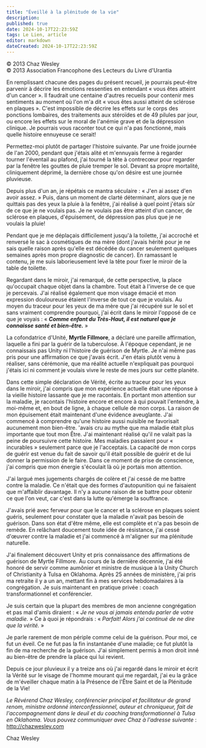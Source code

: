 ```yaml
---
title: "Éveillé à la plénitude de la vie"
description: 
published: true
date: 2024-10-17T22:23:59Z
tags: Le Lien, article
editor: markdown
dateCreated: 2024-10-17T22:23:59Z
---
```


<p class="v-card v-sheet theme--light grey lighten-3 px-2">© 2013 Chaz Wesley<br>© 2013 Association Francophone des Lecteurs du Livre d'Urantia</p>

En remplissant chacune des pages du présent recueil, je pourrais peut-être parvenir à décrire les émotions ressenties en entendant « vous êtes atteint d'un cancer ». Il faudrait une centaine d'autres recueils pour contenir mes sentiments au moment où l'on m'a dit « vous êtes aussi atteint de sclérose en plaques ». C'est impossible de décrire les effets sur le corps des ponctions lombaires, des traitements aux stéroïdes et de 49 pilules par jour, ou encore les effets sur le moral de l'anémie grave et de la dépression clinique. Je pourrais vous raconter tout ce qui n'a pas fonctionné, mais quelle histoire ennuyeuse ce serait!

Permettez-moi plutôt de partager l'histoire suivante. Par une froide journée de l'an 2000, pendant que j'étais alité et m'ennuyais ferme à regarder tourner l'éventail au plafond, j'ai tourné la tête à contrecœur pour regarder par la fenêtre les gouttes de pluie tremper le sol. Devant sa propre mortalité, cliniquement déprimé, la dernière chose qu'on désire est une journée pluvieuse.

Depuis plus d'un an, je répétais ce mantra séculaire : « J'en ai assez d'en avoir assez. » Puis, dans un moment de clarté déterminant, alors que je ne quittais pas des yeux la pluie à la fenêtre, j'ai réalisé à quel point j'étais sûr de ce que je ne voulais pas. Je ne voulais pas être atteint d'un cancer, de sclérose en plaques, d'épuisement, de dépression pas plus que je ne voulais la pluie!

Pendant que je me déplaçais difficilement jusqu'à la toilette, j'ai accroché et renversé le sac à cosmétiques de ma mère (dont j'avais hérité pour je ne sais quelle raison après qu'elle est décédée du cancer seulement quelques semaines après mon propre diagnostic de cancer). En ramassant le contenu, je me suis laborieusement levé la tête pour fixer le miroir de la table de toilette.

Regardant dans le miroir, j'ai remarqué, de cette perspective, la place qu'occupait chaque objet dans la chambre. Tout était à l'inverse de ce que je percevais. J'ai réalisé également que mon visage émacié et mon expression douloureuse étaient l'inverse de tout ce que je voulais. Au moyen du traceur pour les yeux de ma mère que j'ai récupéré sur le sol et sans vraiment comprendre pourquoi, j'ai écrit dans le miroir l'opposé de ce que je voyais : « ***Comme enfant du Très-Haut, il est naturel que je connaisse santé et bien-être.*** »

La cofondatrice d'Unité, **Myrtle Fillmore**, a déclaré une pareille affirmation, laquelle a fini par la guérir de la tuberculose. À l'époque cependant, je ne connaissais pas Unity ni l'histoire de guérison de Myrtle. Je n'ai même pas pris pour une affirmation ce que j'avais écrit. J'en étais plutôt venu à réaliser, sans cérémonie, que ma réalité actuelle n'expliquait pas pourquoi j'étais ici ni comment je voulais vivre le reste de mes jours sur cette planète.

Dans cette simple déclaration de Vérité, écrite au traceur pour les yeux dans le miroir, j'ai compris que mon expérience actuelle était une réponse à la vieille histoire lassante que je me racontais. En portant mon attention sur la maladie, je racontais l'histoire encore et encore à qui pouvait l'entendre, à moi-même et, en bout de ligne, à chaque cellule de mon corps. La raison de mon épuisement était maintenant d'une évidence aveuglante. J'ai commencé à comprendre qu'une histoire aussi nuisible ne favorisait aucunement mon bien-être. 'avais cru au mythe que ma maladie était plus importante que tout mon Être. J'ai maintenant réalisé qu'il ne valait pas la peine de poursuivre cette histoire. Mes maladies passaient pour « incurables » seulement parce que je l'acceptais. La capacité de mon corps de guérir est venue du fait de savoir qu'il était possible de guérir et de lui donner la permission de le faire. Dans ce moment de prise de conscience, j'ai compris que mon énergie s'écoulait là où je portais mon attention.

J'ai largué mes jugements chargés de colère et j'ai cessé de me battre contre la maladie. Ce n'était que des formes d'autopunition qui ne faisaient que m'affaiblir davantage. Il n'y a aucune raison de se battre pour obtenir ce que l'on veut, car c'est dans la lutte qu'émerge la souffrance.

J'avais prié avec ferveur pour que le cancer et la sclérose en plaques soient guéris, seulement pour constater que la maladie n'avait pas besoin de guérison. Dans son état d'être même, elle est complète et n'a pas besoin de remède. En relâchant doucement toute idée de résistance, j'ai cessé d'œuvrer contre la maladie et j'ai commencé à m'aligner sur ma plénitude naturelle.

J'ai finalement découvert Unity et pris connaissance des affirmations de guérison de Myrtle Fillmore. Au cours de la dernière décennie, j'ai été honoré de servir comme aumônier et ministre de musique à la Unity Church of Christianity à Tulsa en Oklahoma. Après 25 années de ministère, j'ai pris ma retraite il y a un an, mettant fin à mes services hebdomadaires à la congrégation. Je suis maintenant en pratique privée : coach transformationnel et conférencier.

Je suis certain que la plupart des membres de mon ancienne congrégation et pas mal d'amis diraient : « _Je ne vous ai jamais entendu parler de votre maladie._ » Ce à quoi je répondrais : « _Parfait! Alors j'ai continué de ne dire que la vérité._ »

Je parle rarement de mon périple comme celui de la guérison. Pour moi, ce fut un éveil. Ce ne fut pas la fin instantanée d'une maladie; ce fut plutôt la fin de ma recherche de la guérison. J'ai simplement permis à mon droit inné au bien-être de prendre la place qui lui revient.

Depuis ce jour pluvieux il y a treize ans où j'ai regardé dans le miroir et écrit la Vérité sur le visage de l'homme mourant qui me regardait, j'ai eu la grâce de m'éveiller chaque matin à la Présence de l'Être Saint et de la Plénitude de la Vie!

_Le Révérend Chaz Wesley, conférencier principal et facilitateur de grand renom, ministre ordonné interconfessionnel, auteur et chroniqueur, fait de l'accompagnement dans le deuil et du coaching transformationnel à Tulsa en Oklahoma. Vous pouvez communiquer avec Chaz à l'adresse suivante_ : http://chazwesley.com

Chaz Wesley